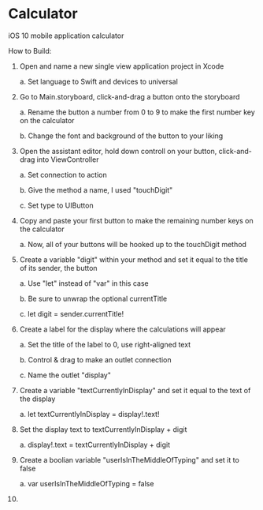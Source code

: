 # Calculator
iOS 10 mobile application calculator

How to Build:
1. Open and name a new single view application project in Xcode

   a. Set language to Swift and devices to universal
  
2. Go to Main.storyboard, click-and-drag a button onto the storyboard

    a. Rename the button a number from 0 to 9 to make the first number key on the calculator
  
    b. Change the font and background of the button to your liking
    
3. Open the assistant editor, hold down controll on your button, click-and-drag into ViewController

      a. Set connection to action
      
      b. Give the method a name, I used "touchDigit"
      
      c. Set type to UIButton

4. Copy and paste your first button to make the remaining number keys on the calculator

      a. Now, all of your buttons will be hooked up to the touchDigit method
      
5. Create a variable "digit" within your method and set it equal to the title of its sender, the button

      a. Use "let" instead of "var" in this case
      
      b. Be sure to unwrap the optional currentTitle
      
      c. let digit = sender.currentTitle!

6. Create a label for the display where the calculations will appear

      a. Set the title of the label to 0, use right-aligned text
      
      b. Control & drag to make an outlet connection
      
      c. Name the outlet "display"

7. Create a variable "textCurrentlyInDisplay" and set it equal to the text of the display

      a. let textCurrentlyInDisplay = display!.text!

8. Set the display text to textCurrentlyInDisplay + digit

      a. display!.text = textCurrentlyInDisplay + digit

9. Create a boolian variable "userIsInTheMiddleOfTyping" and set it to false

      a. var userIsInTheMiddleOfTyping = false

10.
